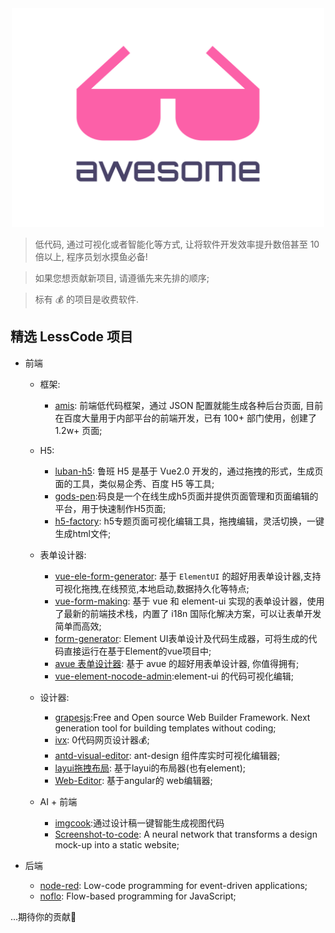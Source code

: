 <div align="center">
  <img width="500" height="350" src="./logo.svg" alt="Awesome">
</div>

> 低代码, 通过可视化或者智能化等方式, 让将软件开发效率提升数倍甚至 10 倍以上, 程序员划水摸鱼必备!

> 如果您想贡献新项目, 请遵循先来先排的顺序;

> 标有 💰 的项目是收费软件.

## 精选 LessCode 项目

- 前端
  - 框架:
    - [amis](https://github.com/baidu/amis): 前端低代码框架，通过 JSON 配置就能生成各种后台页面, 目前在百度大量用于内部平台的前端开发，已有 100+ 部门使用，创建了 1.2w+ 页面;

  - H5:
    - [luban-h5](https://github.com/ly525/luban-h5): 鲁班 H5 是基于 Vue2.0 开发的，通过拖拽的形式，生成页面的工具，类似易企秀、百度 H5 等工具;
    - [gods-pen](https://github.com/ymm-tech/gods-pen):码良是一个在线生成h5页面并提供页面管理和页面编辑的平台，用于快速制作H5页面;
    - [h5-factory](https://github.com/yangyuji/h5-factory): h5专题页面可视化编辑工具，拖拽编辑，灵活切换，一键生成html文件;

  - 表单设计器:
    - [vue-ele-form-generator](https://github.com/dream2023/vue-ele-form-generator): 基于 `ElementUI` 的超好用表单设计器,支持可视化拖拽,在线预览,本地启动,数据持久化等特点;
    - [vue-form-making](https://github.com/GavinZhuLei/vue-form-making): 基于 vue 和 element-ui 实现的表单设计器，使用了最新的前端技术栈，内置了 i18n 国际化解决方案，可以让表单开发简单而高效;
    - [form-generator](https://jakhuang.github.io/form-generator/#/): Element UI表单设计及代码生成器，可将生成的代码直接运行在基于Element的vue项目中;
    - [avue 表单设计器](https://form.avuejs.com/): 基于 avue 的超好用表单设计器, 你值得拥有;
    - [vue-element-nocode-admin](https://github.com/Liugq5713/vue-element-nocode-admin):element-ui 的代码可视化编辑;


  - 设计器:
    - [grapesjs](https://github.com/artf/grapesjs):Free and Open source Web Builder Framework. Next generation tool for building templates without coding;
    - [ivx](https://www.ivx.cn/): 0代码网页设计器💰;
    - [antd-visual-editor](https://github.com/xinyu198736/antd-visual-editor): ant-design 组件库实时可视化编辑器;
    - [layui拖拽布局](http://lowcode.magicalcoder.com/layui): 基于layui的布局器(也有element);
    - [Web-Editor](https://github.com/bojue/Web-Editor): 基于angular的 web编辑器;

  - AI + 前端
    - [imgcook](https://github.com/taofed/imgcook):通过设计稿一键智能生成视图代码
    - [Screenshot-to-code](https://github.com/emilwallner/Screenshot-to-code): A neural network that transforms a design mock-up into a static website;

- 后端
  - [node-red](https://github.com/node-red/node-red): Low-code programming for event-driven applications;
  - [noflo](https://github.com/noflo/noflo): Flow-based programming for JavaScript;

...期待你的贡献💃
